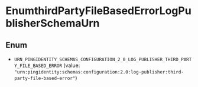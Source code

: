 

# EnumthirdPartyFileBasedErrorLogPublisherSchemaUrn

## Enum


* `URN_PINGIDENTITY_SCHEMAS_CONFIGURATION_2_0_LOG_PUBLISHER_THIRD_PARTY_FILE_BASED_ERROR` (value: `"urn:pingidentity:schemas:configuration:2.0:log-publisher:third-party-file-based-error"`)



